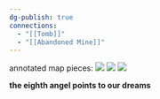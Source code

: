 ```yaml
---
dg-publish: true
connections:
  - "[[Tomb]]"
  - "[[Abandoned Mine]]"
---
```

annotated map pieces:
![](https://i.imgur.com/xXiVNdF.jpeg)
![](https://i.imgur.com/9W5Bg3O.jpeg)
![](https://i.imgur.com/7Hpicsz.jpeg)

**the eighth angel points to our dreams**
